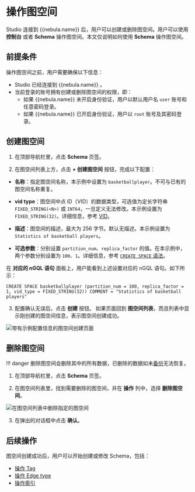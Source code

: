 # 操作图空间

Studio 连接到 {{nebula.name}} 后，用户可以创建或删除图空间。用户可以使用 **控制台** 或者 **Schema** 操作图空间。本文仅说明如何使用 **Schema** 操作图空间。

## 前提条件

操作图空间之前，用户需要确保以下信息：

- Studio 已经连接到 {{nebula.name}} 。
- 当前登录的账号拥有创建或删除图空间的权限，即：
  - 如果 {{nebula.name}} 未开启身份验证，用户以默认用户名 `user` 账号和任意密码登录。
  - 如果 {{nebula.name}} 已开启身份验证，用户以 `root` 账号及其密码登录。

## 创建图空间

1. 在顶部导航栏里，点击 **Schema** 页签。

2. 在图空间列表上方，点击 **+ 创建图空间** 按钮，完成以下配置：

  - **名称**：指定图空间名称，本示例中设置为 `basketballplayer`。不可与已有的图空间名称重复。

  - **vid type**：图空间中点 ID（VID）的数据类型，可选值为定长字符串 `FIXED_STRING(<N>)` 或 `INT64`，一旦定义无法修改。本示例设置为`FIXED_STRING(32)`。详细信息，参考 [VID](../../1.introduction/3.vid.md)。

  - **描述**：图空间的描述，最大为 256 字节。默认无描述。本示例设置为`Statistics of basketball players`。

  - **可选参数**：分别设置 `partition_num`、`replica_factor` 的值。在本示例中，两个参数分别设置为 `100`、`1`。详细信息，参考 [`CREATE SPACE` 语法](../../3.ngql-guide/9.space-statements/1.create-space.md "点击前往 CREATE SPACE")。

  在 **对应的 nGQL 语句** 面板上，用户能看到上述设置对应的 nGQL 语句。如下所示：

  ```ngql
  CREATE SPACE basketballplayer (partition_num = 100, replica_factor = 1, vid_type = FIXED_STRING(32)) COMMENT = "Statistics of basketball players"
  ```

3. 配置确认无误后，点击 **创建** 按钮。
  如果页面回到 **图空间列表**，而且列表中显示刚创建的图空间信息，表示图空间创建成功。

![带有示例配置信息的图空间创建页面](https://docs-cdn.nebula-graph.com.cn/figures/st-ug-006-cn.png "图空间创建页面")

## 删除图空间

!!! danger
    删除图空间会删除其中的所有数据，已删除的数据如未[备份](../../backup-and-restore/3.manage-snapshot.md)无法恢复。

1. 在顶部导航栏里，点击 **Schema** 页签。

2. 在图空间列表里，找到需要删除的图空间，并在 **操作** 列中，选择 **删除图空间**。

  ![在图空间列表中删除指定的图空间](https://docs-cdn.nebula-graph.com.cn/figures/st-ug-007-cn.png "删除图空间")

3. 在弹出的对话框中点击 **确认**。

## 后续操作

图空间创建成功后，用户可以开始创建或修改 Schema，包括：

- [操作 Tag](st-ug-crud-tag.md)
- [操作 Edge type](st-ug-crud-edge-type.md)
- [操作索引](st-ug-crud-index.md)
